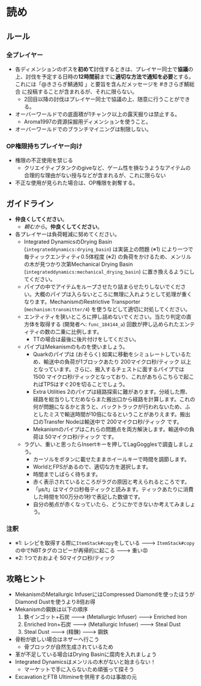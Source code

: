 # 読め
## ルール
### 全プレイヤー
* 各ディメンションのボスを**初めて**討伐するときは、プレイヤー同士で**協議**の上、討伐を予定する日時の**12時間前**までに**適切な方法で通知を必要**とする。これには「@きさらぎ鯖通知 」と要旨を含んだメッセージを #きさらぎ鯖総合 に投稿することが含まれるが、それに限らない。
  * 2回目以降の討伐はプレイヤー同士で協議の上、随意に行うことができる。
* オーバーワールドでの底面積が1チャンク以上の露天掘りは禁止する。
  * Aroma1997の資源採掘用ディメンションを使うこと。
* オーバーワールドでのブランチマイニングは制限しない。

### OP権限持ちプレイヤー向け
* 権限の不正使用を禁じる
  * クリエイティブタンクのgiveなど、ゲーム性を損なうようなアイテムの合理的な理由がない授与などが含まれるが、これに限らない
* 不正な使用が見られた場合は、OP権限を剥奪する。

## ガイドライン
* **仲良くしてください**。
  * *頼むから*。**仲良くしてください**。 
* 各プレイヤーは負荷軽減に努めてください。
  * Integrated DynamicsのDrying Basin (`integrateddynamics:drying_basin`) は実装上の問題 (※1) により一つで毎ティックエンティティ0.5体程度 (※2) の負荷をかけるため、メンリルの木が見つかり次第Mechanical Drying Basin (`integrateddynamics:mechanical_drying_basin`) に置き換えるようにしてください。
  * パイプの中でアイテムをループさせたり詰まらせたりしないでください。大概のパイプは入らないところに無理に入れようとして処理が重くなります。MechanismのRestrictive Transporter (`mechanism:transmitter/4`) を使うなどして適切に対処してください。
  * エンティティを狭いところに押し詰めないでください。当たり判定の直方体を取得する (開発者へ: `func_184144_a`) 回数が押し込められたエンティティの数の二乗に比例します。
    * TTの場合は最後に後片付けをしてください。
  * パイプはMekanismのものを使いましょう。
    * Quarkのパイプは (おそらく) 如実に移動をシミュレートしているため、輸送中の負荷が1ブロックあたり 200マイクロ秒/ティック 以上となっています。さらに、搬入するチェストに面するパイプでは1500 マイクロ秒/ティックとなっており、これがあちらこちらで起こればTPSはすぐ20を切ることでしょう。
    * Extra Utilities 2のパイプは経路探索に難があります。分岐した際、経路を総当りしてだめならまた搬出口から経路を計算します。これの何が問題になるかと言うと、バックトラックが行われないため、ふとしたミスで輸送時間が10倍になるということがありえます。搬出口のTransfer Nodeは輸送中で 200マイクロ秒/ティック です。
    * Mekanismのパイプはこれらの問題点を両方解決します。輸送中の負荷は 50マイクロ秒/ティック です。
  * ラグい、重いと思ったらInsertキーを押してLagGogglesで調査しましょう。
    * カーソルをボタンに載せたままホイールキーで時間を調節します。
    * WorldとFPSがあるので、適切な方を選択します。
    * 時間までしばらく待ちます。
    * 赤く表示されているところがラグの原因と考えられるところです。
    * 「μs/t」はマイクロ秒毎ティックと読みます。ティックあたりに消費した時間を100万分の1秒で表記した数値です。
    * 自分の拠点が赤くなっていたら、どうにかできないか考えてみましょう。

### 注釈
* ※1: レシピを取得する際に`ItemStack#copy`をしている ---> `ItemStack#copy`の中でNBTタグのコピーが再帰的に起こる ---> 重い😡
* ※2: 1つでおおよそ 50マイクロ秒/ティック

## 攻略ヒント
* MekanismのMetallurgic InfuserにはCompressed Diamondを使ったほうがDiamond Dustを使うより8倍お得
* Mekanismの鋼鉄は以下の順序
  1. 鉄インゴット+石炭 ---> (Metallurgic Infuser) ---> Enriched Iron
  2. Enriched Iron+石炭 ---> (Metallurgic Infuser) ---> Steal Dust
  3. Steal Dust ---> (精錬) ---> 鋼鉄
* 骨粉が欲しい場合はネザーへ行こう
  * 骨ブロックが自然生成されているため
* 革が不足している場合はDrying Basinに腐肉を入れましょう
* Integrated Dynamicsはメンリルの木がないと始まらない！
  * マーケットで手に入らないため頑張って探そう
* ExcavationとFTB Ultimineを併用するのは事故の元
